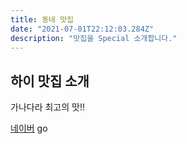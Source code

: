 ```yaml
---
title: 동네 맛집
date: "2021-07-01T22:12:03.284Z"
description: "맛집을 Special 소개합니다."
---
```


## 하이 맛집 소개
가나다라 최고의 맛!!

[네이버](http://naver.com) go


